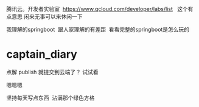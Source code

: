 
腾讯云。开发者实验室  https://www.qcloud.com/developer/labs/list   这个有点意思 闲来无事可以来休闲一下




我理解的springboot  跟人家理解的有差距  看看完整的springboot是怎么玩的
# captain_diary
点解 publish 就提交到云端了？  试试看


嗯嗯嗯

坚持每天写点东西  沾满那个绿色方格
